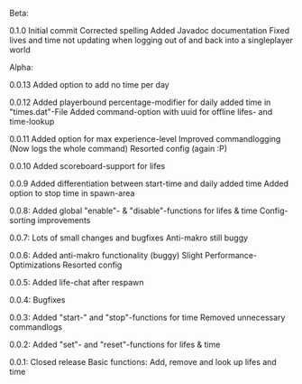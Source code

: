 Beta:

0.1.0
Initial commit
Corrected spelling
Added Javadoc documentation
Fixed lives and time not updating when logging out of and back into a singleplayer world


Alpha:

0.0.13
Added option to add no time per day

0.0.12
Added playerbound percentage-modifier for daily added time in "times.dat"-File
Added command-option with uuid for offline lifes- and time-lookup

0.0.11
Added option for max experience-level
Improved commandlogging (Now logs the whole command)
Resorted config (again :P)

0.0.10
Added scoreboard-support for lifes

0.0.9
Added differentiation between start-time and daily added time
Added option to stop time in spawn-area

0.0.8:
Added global "enable"- & "disable"-functions for lifes & time
Config-sorting improvements

0.0.7:
Lots of small changes and bugfixes
Anti-makro still buggy

0.0.6:
Added anti-makro functionality (buggy)
Slight Performance-Optimizations
Resorted config

0.0.5:
Added life-chat after respawn

0.0.4:
Bugfixes

0.0.3:
Added "start-" and "stop"-functions for time
Removed unnecessary commandlogs

0.0.2:
Added "set"- and "reset"-functions for lifes & time

0.0.1:
Closed release
Basic functions: Add, remove and look up lifes and time